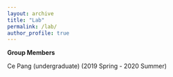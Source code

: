 ```yaml
---
layout: archive
title: "Lab"
permalink: /lab/
author_profile: true
---
```


**Group Members**

Ce Pang (undergraduate) (2019 Spring - 2020 Summer)
